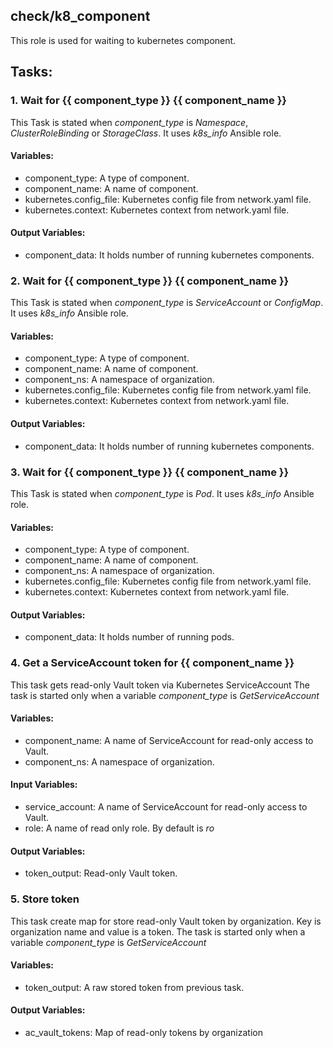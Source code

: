 [//]: # (##############################################################################################)
[//]: # (Copyright Accenture. All Rights Reserved.)
[//]: # (SPDX-License-Identifier: Apache-2.0)
[//]: # (##############################################################################################)

## check/k8_component
This role is used for waiting to kubernetes component.

## Tasks:
### 1. Wait for {{ component_type }} {{ component_name }}
This Task is stated when *component_type* is *Namespace*, *ClusterRoleBinding* or *StorageClass*.
It uses *k8s_info* Ansible role.

#### Variables:
 - component_type: A type of component.
 - component_name: A name of component.
 - kubernetes.config_file: Kubernetes config file from network.yaml file.
 - kubernetes.context: Kubernetes context from network.yaml file.

#### Output Variables:
 - component_data: It holds number of running kubernetes components.
 
### 2. Wait for {{ component_type }} {{ component_name }}
This Task is stated when *component_type* is *ServiceAccount* or *ConfigMap*.
It uses *k8s_info* Ansible role.

#### Variables:
 - component_type: A type of component.
 - component_name: A name of component.
 - component_ns: A namespace of organization.
 - kubernetes.config_file: Kubernetes config file from network.yaml file.
 - kubernetes.context: Kubernetes context from network.yaml file.

#### Output Variables:
 - component_data: It holds number of running kubernetes components.
 
### 3. Wait for {{ component_type }} {{ component_name }}
This Task is stated when *component_type* is *Pod*.
It uses *k8s_info* Ansible role.

#### Variables:
 - component_type: A type of component.
 - component_name: A name of component.
 - component_ns: A namespace of organization.
 - kubernetes.config_file: Kubernetes config file from network.yaml file.
 - kubernetes.context: Kubernetes context from network.yaml file.

#### Output Variables:
 - component_data: It holds number of running pods.
 
### 4. Get a ServiceAccount token for {{ component_name }}
This task gets read-only Vault token via Kubernetes ServiceAccount
The task is started only when a variable *component_type* is *GetServiceAccount* 

#### Variables:
 - component_name: A name of ServiceAccount for read-only access to Vault.
 - component_ns: A namespace of organization.
 
#### Input Variables:
 - service_account: A name of ServiceAccount for read-only access to Vault.
 - role: A name of read only role. By default is *ro*
 
#### Output Variables:
 - token_output: Read-only Vault token.

### 5. Store token
This task create map for store read-only Vault token by organization.
Key is organization name and value is a token.
The task is started only when a variable *component_type* is *GetServiceAccount*

#### Variables:
 - token_output: A raw stored token from previous task.

#### Output Variables:
 - ac_vault_tokens: Map of read-only tokens by organization 
